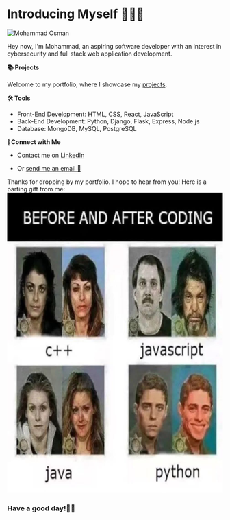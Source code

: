 <h1>Introducing Myself 🙋🏻‍♂️</h1>

![Mohammad Osman](https://github.com/user-attachments/assets/662028c7-90f3-4054-b801-75dc0068a4b9)

Hey now, I'm Mohammad, an aspiring software developer with an interest in cybersecurity and full stack web application development.

**📚 Projects**
<br><br>
Welcome to my portfolio, where I showcase my <a href="https://github.com/mohammadhosman" target="_blank">projects</a>.

**🛠️ Tools**
<ul>
<li>Front-End Development: HTML, CSS, React, JavaScript</li>
<li>Back-End Development: Python, Django, Flask, Express, Node.js</li>
<li>Database: MongoDB, MySQL, PostgreSQL</li>
</ul>

**🤝Connect with Me**<br>
<ul>
  <li> Contact me on <a href="https://www.linkedin.com/in/mohammadhosman/" target="_blank"> LinkedIn </a> </li>
  <li><p>Or <a href="mailto:mohosman93@hotmail.com">send me an email 📩</a></p></li>
</ul>

Thanks for dropping by my portfolio. I hope to hear from you! Here is a parting gift from me:
<img src="IMG_1270.JPG" alt="Second Image" width="700" height="700">

<h3>Have a good day!👋🏻</h3>

<!--

- 🔭 I’m currently working on ...
- 🌱 I’m currently learning ...
- 👯 I’m looking to collaborate on ...
- 🤔 I’m looking for help with ...
- 💬 Ask me about ...
- 📫 How to reach me: ...
- 😄 Pronouns: ...
- ⚡ Fun fact: ...
-->
